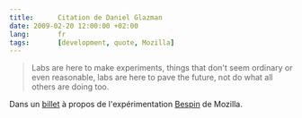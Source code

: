 ```yaml
---
title:      Citation de Daniel Glazman
date: 2009-02-20 12:00:00 +02:00
lang:       fr
tags:       [development, quote, Mozilla]
---
```


> Labs are here to make experiments, things that don't seem ordinary or even reasonable, labs are here to pave the future, not do what all others are doing too.

Dans un [billet](http://www.glazman.org/weblog/dotclear/index.php?post/2009/02/19/Bespin-canvas-SVG-DOM-and-other-thoughts) à propos de l'expérimentation [Bespin](http://labs.mozilla.com/projects/bespin/) de Mozilla.
